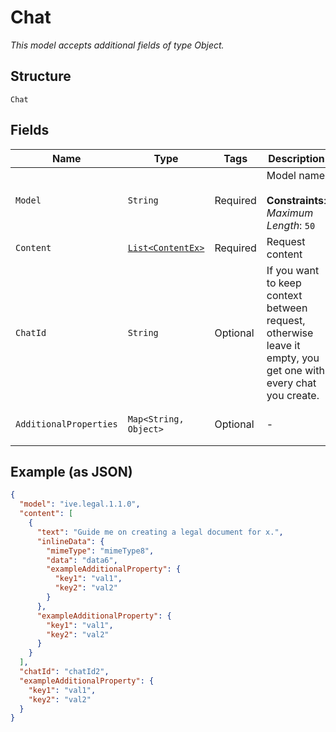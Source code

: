 
# Chat

*This model accepts additional fields of type Object.*

## Structure

`Chat`

## Fields

| Name | Type | Tags | Description | Getter | Setter |
|  --- | --- | --- | --- | --- | --- |
| `Model` | `String` | Required | Model name<br><br>**Constraints**: *Maximum Length*: `50` | String getModel() | setModel(String model) |
| `Content` | [`List<ContentEx>`](../../doc/models/content-ex.md) | Required | Request content | List<ContentEx> getContent() | setContent(List<ContentEx> content) |
| `ChatId` | `String` | Optional | If you want to keep context between request, otherwise leave it empty, you get one with every chat you create. | String getChatId() | setChatId(String chatId) |
| `AdditionalProperties` | `Map<String, Object>` | Optional | - | Object getAdditionalProperty(String key) | additionalProperty(String key, Object value) |

## Example (as JSON)

```json
{
  "model": "ive.legal.1.1.0",
  "content": [
    {
      "text": "Guide me on creating a legal document for x.",
      "inlineData": {
        "mimeType": "mimeType8",
        "data": "data6",
        "exampleAdditionalProperty": {
          "key1": "val1",
          "key2": "val2"
        }
      },
      "exampleAdditionalProperty": {
        "key1": "val1",
        "key2": "val2"
      }
    }
  ],
  "chatId": "chatId2",
  "exampleAdditionalProperty": {
    "key1": "val1",
    "key2": "val2"
  }
}
```

